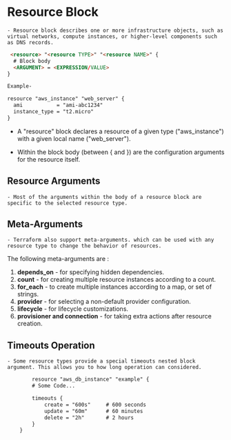 # Resource Block

    - Resource block describes one or more infrastructure objects, such as virtual networks, compute instances, or higher-level components such as DNS records.


```HTML
 <resource> "<resource TYPE>" "<resource NAME>" {
  # Block body
  <ARGUMENT> = <EXPRESSION/VALUE>
}

Example- 

resource "aws_instance" "web_server" {
  ami           = "ami-abc1234"
  instance_type = "t2.micro"
}

```
- A "resource" block declares a resource of a given type ("aws_instance") with a given local name ("web_server"). 

- Within the block body (between { and }) are the configuration arguments for the resource itself. 

## Resource Arguments

    - Most of the arguments within the body of a resource block are specific to the selected resource type. 


## Meta-Arguments

    - Terraform also support meta-arguments. which can be used with any resource type to change the behavior of resources.

The following meta-arguments are :

1. **depends_on** - for specifying hidden dependencies.
2. **count** - for creating multiple resource instances according to a count.
3. **for_each** - to create multiple instances according to a map, or set of strings.
4. **provider** - for selecting a non-default provider configuration.
5. **lifecycle** - for lifecycle customizations.
6. **provisioner and connection** - for taking extra actions after resource creation.


## Timeouts Operation

    - Some resource types provide a special timeouts nested block argument. This allows you to how long operation can considered.

```HTML
        resource "aws_db_instance" "example" {
        # Some Code...

        timeouts {
            create = "600s"     # 600 seconds
            update = "60m"      # 60 minutes
            delete = "2h"       # 2 hours
        }
    }
```